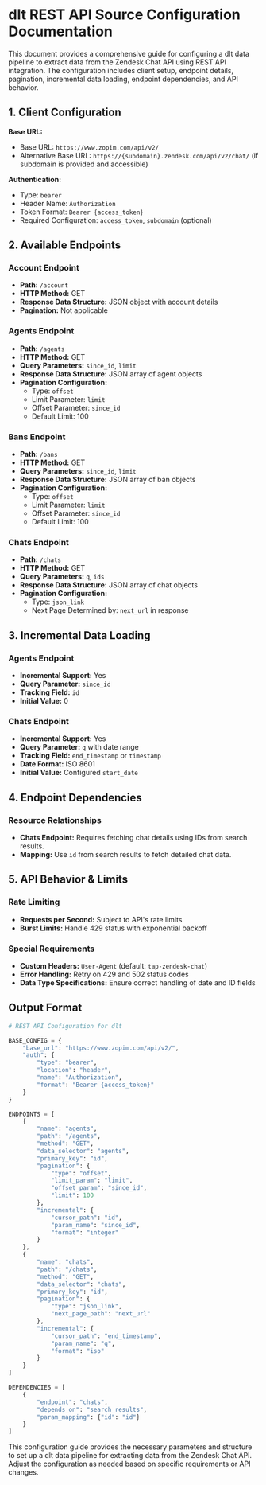 # dlt REST API Source Configuration Documentation

This document provides a comprehensive guide for configuring a dlt data pipeline to extract data from the Zendesk Chat API using REST API integration. The configuration includes client setup, endpoint details, pagination, incremental data loading, endpoint dependencies, and API behavior.

## 1. Client Configuration

**Base URL:**
- Base URL: `https://www.zopim.com/api/v2/`
- Alternative Base URL: `https://{subdomain}.zendesk.com/api/v2/chat/` (if subdomain is provided and accessible)

**Authentication:**
- Type: `bearer`
- Header Name: `Authorization`
- Token Format: `Bearer {access_token}`
- Required Configuration: `access_token`, `subdomain` (optional)

## 2. Available Endpoints

### Account Endpoint
- **Path:** `/account`
- **HTTP Method:** GET
- **Response Data Structure:** JSON object with account details
- **Pagination:** Not applicable

### Agents Endpoint
- **Path:** `/agents`
- **HTTP Method:** GET
- **Query Parameters:** `since_id`, `limit`
- **Response Data Structure:** JSON array of agent objects
- **Pagination Configuration:**
  - Type: `offset`
  - Limit Parameter: `limit`
  - Offset Parameter: `since_id`
  - Default Limit: 100

### Bans Endpoint
- **Path:** `/bans`
- **HTTP Method:** GET
- **Query Parameters:** `since_id`, `limit`
- **Response Data Structure:** JSON array of ban objects
- **Pagination Configuration:**
  - Type: `offset`
  - Limit Parameter: `limit`
  - Offset Parameter: `since_id`
  - Default Limit: 100

### Chats Endpoint
- **Path:** `/chats`
- **HTTP Method:** GET
- **Query Parameters:** `q`, `ids`
- **Response Data Structure:** JSON array of chat objects
- **Pagination Configuration:**
  - Type: `json_link`
  - Next Page Determined by: `next_url` in response

## 3. Incremental Data Loading

### Agents Endpoint
- **Incremental Support:** Yes
- **Query Parameter:** `since_id`
- **Tracking Field:** `id`
- **Initial Value:** 0

### Chats Endpoint
- **Incremental Support:** Yes
- **Query Parameter:** `q` with date range
- **Tracking Field:** `end_timestamp` or `timestamp`
- **Date Format:** ISO 8601
- **Initial Value:** Configured `start_date`

## 4. Endpoint Dependencies

### Resource Relationships
- **Chats Endpoint:** Requires fetching chat details using IDs from search results.
- **Mapping:** Use `id` from search results to fetch detailed chat data.

## 5. API Behavior & Limits

### Rate Limiting
- **Requests per Second:** Subject to API's rate limits
- **Burst Limits:** Handle 429 status with exponential backoff

### Special Requirements
- **Custom Headers:** `User-Agent` (default: `tap-zendesk-chat`)
- **Error Handling:** Retry on 429 and 502 status codes
- **Data Type Specifications:** Ensure correct handling of date and ID fields

## Output Format

```python
# REST API Configuration for dlt

BASE_CONFIG = {
    "base_url": "https://www.zopim.com/api/v2/",
    "auth": {
        "type": "bearer",
        "location": "header",
        "name": "Authorization",
        "format": "Bearer {access_token}"
    }
}

ENDPOINTS = [
    {
        "name": "agents",
        "path": "/agents",
        "method": "GET",
        "data_selector": "agents",
        "primary_key": "id",
        "pagination": {
            "type": "offset",
            "limit_param": "limit",
            "offset_param": "since_id",
            "limit": 100
        },
        "incremental": {
            "cursor_path": "id",
            "param_name": "since_id",
            "format": "integer"
        }
    },
    {
        "name": "chats",
        "path": "/chats",
        "method": "GET",
        "data_selector": "chats",
        "primary_key": "id",
        "pagination": {
            "type": "json_link",
            "next_page_path": "next_url"
        },
        "incremental": {
            "cursor_path": "end_timestamp",
            "param_name": "q",
            "format": "iso"
        }
    }
]

DEPENDENCIES = [
    {
        "endpoint": "chats",
        "depends_on": "search_results",
        "param_mapping": {"id": "id"}
    }
]
```

This configuration guide provides the necessary parameters and structure to set up a dlt data pipeline for extracting data from the Zendesk Chat API. Adjust the configuration as needed based on specific requirements or API changes.